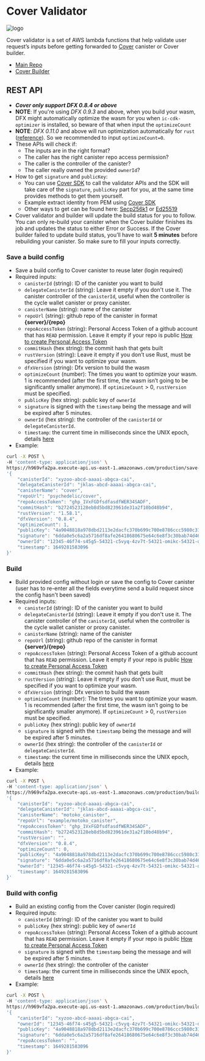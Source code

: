 # Cover Validator

![logo](https://docs.covercode.ooo/overview/imgs/mainn.png)

Cover validator is a set of AWS lambda functions that help validate user request’s inputs before getting forwarded to [Cover](https://covercode.ooo/) canister or Cover builder.

- [Main Repo](https://github.com/Psychedelic/cover/)
- [Cover Builder](https://github.com/Psychedelic/cover-builder/)

## REST API

- **_Cover only support DFX 0.8.4 or above_**
- **NOTE**: If you're using _DFX 0.9.3_ and above, when you build your wasm, DFX might automatically optimize the wasm for you when `ic-cdk-optimizer` is installed, so beware of that when input the `optimizeCount`
- **NOTE**: _DFX 0.11.0_ and above will run optimization automatically for `rust` ([reference](https://internetcomputer.org/docs/current/developer-docs/updates/release-notes/#refactor-optimize-from-ic-wasm)).
  So we recommended to input `optimizeCount=0`.
- These APIs will check if:
  - The inputs are in the right format?
  - The caller has the right canister repo access permission?
  - The caller is the controller of the canister?
  - The caller really owned the provided `ownerId`?
- How to get `signature` and `publicKey`:
  - You can use [Cover SDK](https://github.com/Psychedelic/cover-sdk) to call the validator APIs and the SDK will take care of the `signature`, `publicKey` part for you, at the same time provides methods to get them yourself.
  - Example extract identity from PEM using [Cover SDK](https://github.com/Psychedelic/dfx-key/blob/main/cover-sdk.js)
  - Other ways to get can be found here: [Secp256k1](https://github.com/dfinity/keysmith) or [Ed25519](https://github.com/Psychedelic/dfx-key/blob/main/cover-sdk.js)
- Cover validator and builder will update the build status for you to follow. You can only re-build your canister when the Cover builder finishes its job and updates the status to either Error or Success. If the Cover builder failed to update build status, you’ll have to wait **5 minutes** before rebuilding your canister. So make sure to fill your inputs correctly.

### Save a build config

- Save a build config to Cover canister to reuse later (login required)
- Required inputs:
  - `canisterId` (string): ID of the canister you want to build
  - `delegateCanisterId` (string): Leave it empty if you don't use it. The canister controller of the `canisterId`, useful when the controller is the cycle wallet canister or proxy canister.
  - `canisterName` (string): name of the canister
  - `repoUrl` (string): github repo of the canister in format **{server}/{repo}**
  - `repoAccessToken` (string): Personal Access Token of a github account that has `READ` permission. Leave it empty if your repo is public [How to create Personal Access Token](https://docs.github.com/en/authentication/keeping-your-account-and-data-secure/creating-a-personal-access-token)
  - `commitHash` (hex string): the commit hash that gets built
  - `rustVersion` (string): Leave it empty if you don’t use Rust, must be specified if you want to optimize your wasm.
  - `dfxVersion` (string): Dfx version to build the wasm
  - `optimizeCount` (number): The times you want to optimize your wasm. 1 is recommended (after the first time, the wasm isn’t going to be significantly smaller anymore). If `optimizeCount` > 0, `rustVersion` must be specified.
  - `publicKey` (hex string): public key of `ownerId`
  - `signature` is signed with the `timestamp` being the message and will be expired after 5 minutes.
  - `ownerId` (hex string): the controller of the `canisterId` or `delegateCanisterId`.
  - `timestamp`: the current time in milliseconds since the UNIX epoch, details [here](https://currentmillis.com/)
- Example:

```bash
curl -X POST \
-H 'content-type: application/json' \
https://h969vfa2pa.execute-api.us-east-1.amazonaws.com/production/save-build-config -d \
'{
    "canisterId": "xyzoo-abcd-aaaai-abgca-cai",
    "delegateCanisterId": "jklas-abcd-aaaai-abgca-cai",
    "canisterName": "cover",
    "repoUrl": "psychedelic/cover",
    "repoAccessToken": "ghp_1VxFGDfsdfasdfWER34SADF",
    "commitHash": "b2724523128eb8d5bd823961de31a2f10bd48b94",
    "rustVersion": "1.58.1",
    "dfxVersion": "0.8.4",
    "optimizeCount": 1,
    "publicKey": "4a9048818a978dbd2113e2dacfc370b699c700e8786ccc5980c31839a9af7c89",
    "signature": "6dda0e5c6a2a5716df8afe26418680675e64c6e8f3c30bab74d46bb33fe1ed621c179a7c8af2f554cbe213ddc89244f00c6cca95d43078aa24ac474075167164",
    "ownerId": "12345-46f74-s45g5-54321-c5vyq-4zv7t-54321-omikc-54321-olpgg-rqe",
    "timestamp": 1649281583096
}'
```

### Build

- Build provided config without login or save the config to Cover canister (user has to re-enter all the fields everytime send a build request since the config hasn't been saved)
- Required inputs:
  - `canisterId` (string): ID of the canister you want to build
  - `delegateCanisterId` (string): Leave it empty if you don't use it. The canister controller of the `canisterId`, useful when the controller is the cycle wallet canister or proxy canister.
  - `canisterName` (string): name of the canister
  - `repoUrl` (string): github repo of the canister in format **{server}/{repo}**
  - `repoAccessToken` (string): Personal Access Token of a github account that has `READ` permission. Leave it empty if your repo is public [How to create Personal Access Token](https://docs.github.com/en/authentication/keeping-your-account-and-data-secure/creating-a-personal-access-token)
  - `commitHash` (hex string): the commit hash that gets built
  - `rustVersion` (string): Leave it empty if you don’t use Rust, must be specified if you want to optimize your wasm.
  - `dfxVersion` (string): Dfx version to build the wasm
  - `optimizeCount` (number): The times you want to optimize your wasm. 1 is recommended (after the first time, the wasm isn’t going to be significantly smaller anymore). If `optimizeCount` > 0, `rustVersion` must be specified.
  - `publicKey` (hex string): public key of `ownerId`
  - `signature` is signed with the `timestamp` being the message and will be expired after 5 minutes.
  - `ownerId` (hex string): the controller of the `canisterId` or `delegateCanisterId`.
  - `timestamp`: the current time in milliseconds since the UNIX epoch, details [here](https://currentmillis.com/)
- Example:

```bash
curl -X POST \
-H 'content-type: application/json' \
https://h969vfa2pa.execute-api.us-east-1.amazonaws.com/production/build -d \
'{
    "canisterId": "xyzoo-abcd-aaaai-abgca-cai",
    "delegateCanisterId": "jklas-abcd-aaaai-abgca-cai",
    "canisterName": "motoko_canister",
    "repoUrl": "example/motoko_canister",
    "repoAccessToken": "ghp_1VxFGDfsdfasdfWER34SADF",
    "commitHash": "b2724523128eb8d5bd823961de31a2f10bd48b94",
    "rustVersion": "",
    "dfxVersion": "0.8.4",
    "optimizeCount": 0,
    "publicKey": "4a9048818a978dbd2113e2dacfc370b699c700e8786ccc5980c31839a9af7c89",
    "signature": "6dda0e5c6a2a5716df8afe26418680675e64c6e8f3c30bab74d46bb33fe1ed621c179a7c8af2f554cbe213ddc89244f00c6cca95d43078aa24ac474075167164",
    "ownerId": "12345-46f74-s45g5-54321-c5vyq-4zv7t-54321-omikc-54321-olpgg-rqe",
    "timestamp": 1649281583096
}'
```

### Build with config

- Build an existing config from the Cover canister (login required)
- Required inputs:
  - `canisterId` (string): ID of the canister you want to build
  - `publicKey` (hex string): public key of `ownerId`
  - `repoAccessToken` (string): Personal Access Token of a github account that has `READ` permission. Leave it empty if your repo is public [How to create Personal Access Token](https://docs.github.com/en/authentication/keeping-your-account-and-data-secure/creating-a-personal-access-token)
  - `signature` is signed with the `timestamp` being the message and will be expired after 5 minutes.
  - `ownerId` (hex string): the controller of the canister
  - `timestamp`: the current time in milliseconds since the UNIX epoch, details [here](https://currentmillis.com/)
- Example:

```bash
curl -X POST \
-H 'content-type: application/json' \
https://h969vfa2pa.execute-api.us-east-1.amazonaws.com/production/build-with-config -d \
'{
    "canisterId": "xyzoo-abcd-aaaai-abgca-cai",
    "ownerId": "12345-46f74-s45g5-54321-c5vyq-4zv7t-54321-omikc-54321-olpgg-rqe",
    "publicKey": "4a9048818a978dbd2113e2dacfc370b699c700e8786ccc5980c31839a9af7c89",
    "signature": "6dda0e5c6a2a5716df8afe26418680675e64c6e8f3c30bab74d46bb33fe1ed621c179a7c8af2f554cbe213ddc89244f00c6cca95d43078aa24ac474075167164",
    "repoAccessToken": "",
    "timestamp": 1649281583096
}'
```
